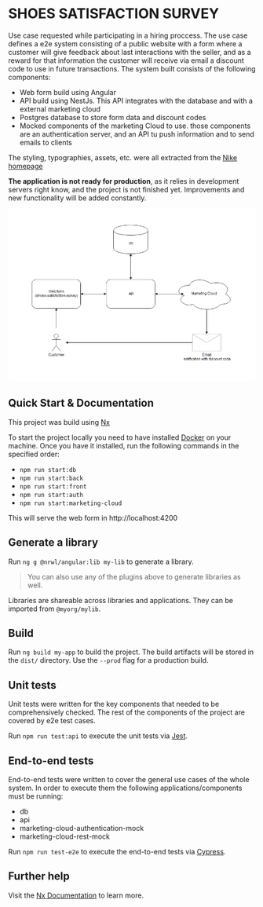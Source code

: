 
# SHOES SATISFACTION SURVEY

Use case requested while participating in a hiring proccess. The use case defines a e2e system consisting of a public website with a form where a customer will give feedback about last interactions with the seller, and as a reward for that information the customer will receive via email a discount code to use in future transactions.
The system built consists of the following components:
- Web form build using Angular
- API build using NestJs. This API integrates with the database and with a external marketing cloud
- Postgres database to store form data and discount codes
- Mocked components of the marketing Cloud to use. those components are an authentication server, and an API tu push information and to send emails to clients

The styling, typographies, assets, etc. were all extracted from the [Nike homepage](https://www.nike.com/)

**The application is not ready for production**, as it relies in development servers right know, and the project is not finished yet. Improvements and new functionality will be added constantly.


![image info](./diagram.png)

## Quick Start & Documentation

This project was build using [Nx](https://nx.dev/)

To start the project locally you need to have installed [Docker](https://www.docker.com/get-startedrun) on your machine. Once you have it installed, run the following commands in the specified order:

  - `npm run start:db`
  - `npm run start:back`
  - `npm run start:front`
  - `npm run start:auth`
  - `npm run start:marketing-cloud`

This will serve the web form in http://localhost:4200

## Generate a library

Run `ng g @nrwl/angular:lib my-lib` to generate a library.

> You can also use any of the plugins above to generate libraries as well.

Libraries are shareable across libraries and applications. They can be imported from `@myorg/mylib`.

## Build

Run `ng build my-app` to build the project. The build artifacts will be stored in the `dist/` directory. Use the `--prod` flag for a production build.

## Unit tests

Unit tests were written for the key components that needed to be comprehensively checked. The rest of the components of the project are covered by e2e test cases.

Run `npm run test:api` to execute the unit tests via [Jest](https://jestjs.io).

## End-to-end tests

End-to-end tests were written to cover the general use cases of the whole system. In order to execute them the following applications/components must be running:

  - db
  - api
  - marketing-cloud-authentication-mock
  - marketing-cloud-rest-mock

Run `npm run test-e2e` to execute the end-to-end tests via [Cypress](https://www.cypress.io).

## Further help

Visit the [Nx Documentation](https://nx.dev/angular) to learn more.
